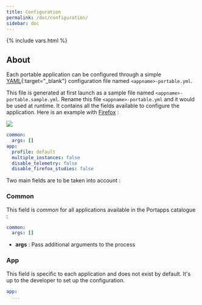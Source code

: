 ```yaml
---
title: Configuration
permalink: /doc/configuration/
sidebar: doc
---
```

{% include vars.html %}

## About

Each portable application can be configured through a simple [YAML](https://en.wikipedia.org/wiki/YAML){:target="_blank"} configuration file named `<appname>-portable.yml`.

This file is generated at first launch as a sample file named `<appname>-portable.sample.yml`. Rename this file `<appname>-portable.yml` and it would be used at runtime. It contains all the fields available to configure the application. Here is an example with [Firefox](/app/firefox-portable/) :

![](/img/faq/sample-configuration-file.png)

```yml
common:
  args: []
app:
  profile: default
  multiple_instances: false
  disable_telemetry: false
  disable_firefox_studies: false
```

Two main fields are to be taken into account :

### Common

This field is _common_ for all applications available in the Portapps catalogue :

```yml
common:
  args: []
```

* **args** : Pass additional arguments to the process

### App

This field is specific to each application and does not exist by default. It's up to the developer to set up the configuration.

```yml
app:
  ...
```